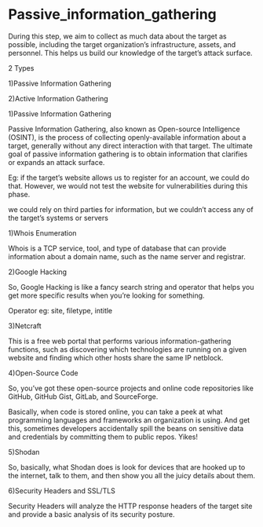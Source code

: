# Passive_information_gathering

During this step, we aim to collect as much data about the target as possible, including the target organization’s infrastructure, assets, and personnel. This helps us build our knowledge of the target’s attack surface.

2 Types

1)Passive Information Gathering

2)Active Information Gathering

1)Passive Information Gathering


Passive Information Gathering, also known as Open-source Intelligence (OSINT), is the process of collecting openly-available information about a target, generally without any direct interaction with that target. The ultimate goal of passive information gathering is to obtain information that clarifies or expands an attack surface.

Eg: if the target’s website allows us to register for an account, we could do that. However, we would not test the website for vulnerabilities during this phase.

we could rely on third parties for information, but we couldn’t access any of the target’s systems or servers

1)Whois Enumeration

Whois is a TCP service, tool, and type of database that can provide information about a domain name, such as the name server and registrar.

2)Google Hacking

So, Google Hacking is like a fancy search string and operator that helps you get more specific results when you’re looking for something.

Operator eg: site, filetype, intitle

3)Netcraft

This is a free web portal that performs various information-gathering functions, such as discovering which technologies are running on a given website and finding which other hosts share the same IP netblock.

4)Open-Source Code

So, you’ve got these open-source projects and online code repositories like GitHub, GitHub Gist, GitLab, and SourceForge.

Basically, when code is stored online, you can take a peek at what programming languages and frameworks an organization is using. And get this, sometimes developers accidentally spill the beans on sensitive data and credentials by committing them to public repos. Yikes!

5)Shodan

So, basically, what Shodan does is look for devices that are hooked up to the internet, talk to them, and then show you all the juicy details about them.

6)Security Headers and SSL/TLS

Security Headers will analyze the HTTP response headers of the target site and provide a basic analysis of its security posture.
